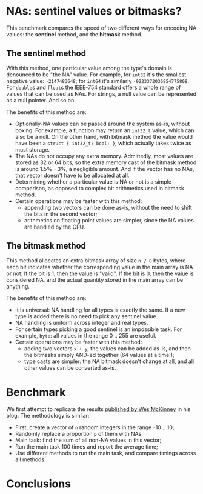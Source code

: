# NAs: sentinel values or bitmasks?

This benchmark compares the speed of two different ways for encoding
NA values: the **sentinel** method, and the **bitmask** method.

## The sentinel method

With this method, one particular value among the type's domain is denounced
to be "the NA" value. For example, for `int32` it's the smallest negative
value: `-2147483648`; for `int64` it's similarly `-9223372036854775808`.
For `double`s and `float`s the IEEE-754 standard offers a whole range of
values that can be used as NAs. For strings, a null value can be represented
as a null pointer. And so on.

The benefits of this method are:
- Optionally-NA values can be passed around the system as-is, without boxing.
  For example, a function may return an `int32_t` value, which can also be a
  null. On the other hand, with bitmask method the value would have been a
  `struct { int32_t; bool; }`, which actually takes twice as must storage.
- The NAs do not occupy any extra memory. Admittedly, most values are stored
  as 32 or 64 bits, so the extra memory cast of the bitmask method is around
  1.5% - 3%, a negligible amount. And if the vector has no NAs, that vector
  doesn't have to be allocated at all.
- Determining whether a particular value is NA or not is a simple comparison,
  as opposed to complex bit arithmetics used in bitmask method.
- Certain operations may be faster with this method:
  - appending two vectors can be done as-is, without the need to shift the
    bits in the second vector;
  - arithmetics on floating point values are simpler, since the NA values
    are handled by the CPU.

## The bitmask method

This method allocates an extra bitmask array of size `n / 8` bytes, where
each bit indicates whether the corresponding value in the main array is NA
or not. If the bit is 1, then the value is "valid". If the bit is 0, then
the value is considered NA, and the actual quantity stored in the main
array can be anything.

The benefits of this method are:
- It is universal: NA handling for all types is exactly the same. If a new
  type is added there is no need to pick any sentinel value.
- NA handling is uniform across integer and real types.
- For certain types picking a good sentinel is an impossible task. For
  example, `byte`: all values in the range 0 .. 255 are useful.
- Certain operations may be faster with this method:
  - adding two vectors `x + y`, the values can be added as-is, and then the
    bitmasks simply AND-ed together (64 values at a time!);
  - type casts are simpler: the NA bitmask doesn't change at all, and all
    other values can be converted as-is.


# Benchmark

We first attempt to replicate the results
[published by Wes McKinney](http://wesmckinney.com/blog/bitmaps-vs-sentinel-values/)
in his blog. The methodology is similar:
  - First, create a vector of `n` random integers in the range -10 .. 10;
  - Randomly replace a proportion `p` of them with NAs;
  - Main task: find the sum of all non-NA values in this vector;
  - Run the main task 100 times and report the average time;
  - Use different methods to run the main task, and compare timings across
    all methods.


# Conclusions



